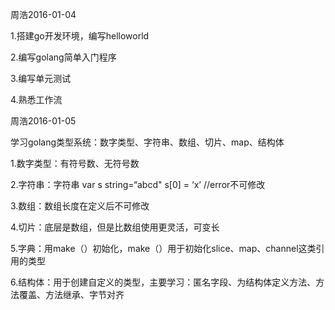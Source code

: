 周浩2016-01-04

1.搭建go开发环境，编写helloworld

2.编写golang简单入门程序

3.编写单元测试

4.熟悉工作流

周浩2016-01-05

学习golang类型系统：数字类型、字符串、数组、切片、map、结构体

1.数字类型：有符号数、无符号数

2.字符串：字符串 var s string=“abcd" s[0] = ‘x’ //error不可修改

3.数组：数组长度在定义后不可修改

4.切片：底层是数组，但是比数组使用更灵活，可变长

5.字典：用make（）初始化，make（）用于初始化slice、map、channel这类引用的类型

6.结构体：用于创建自定义的类型，主要学习：匿名字段、为结构体定义方法、方法覆盖、方法继承、字节对齐


